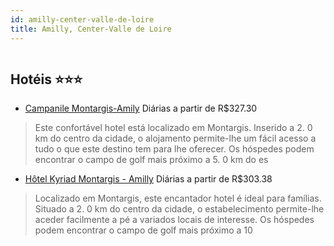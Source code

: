 ```yaml
---
id: amilly-center-valle-de-loire
title: Amilly, Center-Valle de Loire
---
```


<center><img src="http://photos.hotelbeds.com/giata/19/199410/199410a_hb_a_001.jpg" alt="" /></center>


## Hotéis ⭐️⭐️⭐️

-    [Campanile Montargis-Amily](https://www.hurb.com/aud/https://www.hurb.com/hoteis/amilly/campanile-montargis-amily-JNP-JP518679?cmp=18055) Diárias a partir de R$327.30
   > Este confortável hotel está localizado em Montargis. Inserido a 2. 0 km do centro da cidade, o alojamento permite-lhe um fácil acesso a tudo o que este destino tem para lhe oferecer. Os hóspedes podem encontrar o campo de golf mais próximo a 5. 0 km do es
-    [Hôtel Kyriad Montargis - Amilly](https://www.hurb.com/aud/https://www.hurb.com/hoteis/amilly/hotel-kyriad-montargis-amilly-JNP-JP073927?cmp=18055) Diárias a partir de R$303.38
   > Localizado em Montargis, este encantador hotel é ideal para famílias. Situado a 2. 0 km do centro da cidade, o estabelecimento permite-lhe aceder facilmente a pé a variados locais de interesse. Os hóspedes podem encontrar o campo de golf mais próximo a 10
